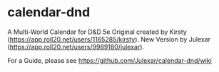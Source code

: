 # calendar-dnd
A Multi-World Calendar for D&D 5e 
Original created by Kirsty (https://app.roll20.net/users/1165285/kirsty).
New Version by Julexar (https://app.roll20.net/users/9989180/julexar).

For a Guide, please see https://github.com/Julexar/calendar-dnd/wiki
